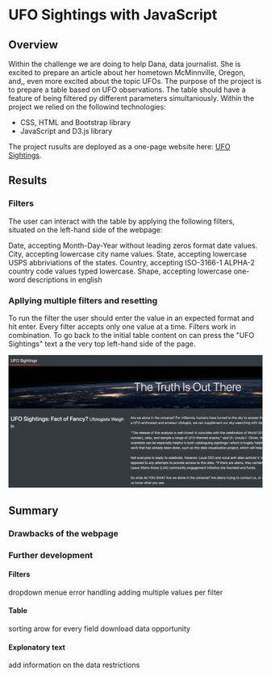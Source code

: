 # UFO Sightings with JavaScript

## Overview

Within the challenge we are doing to help Dana, data journalist. She is excited to prepare an article about her hometown McMinnville, Oregon, and,, even more excited about the topic UFOs. The purpose of the project is to prepare a table based on UFO observations. The table should have a feature of being filtered py different parameters simultaniously.
Within the project we relied on the followind technologies:
* CSS, HTML and Bootstrap library
* JavaScript and D3.js library

The project rusults are deployed as a one-page website here: [UFO Sightings](https://arminekhanan.github.io/ufoSightings/?fbclid=IwAR08vbEpIGP0NE9V9m5K0yLr5ejo5JoZLddIxPYtIl-09kG7ZqpL60XocoQ).

## Results

### Filters

The user can interact with the table by applying the following filters, situated on the left-hand side of the webpage:

Date, accepting Month-Day-Year without leading zeros format date values.
City, accepting lowercase city name values.
State, accepting lowercase USPS abbriviations of the states.
Country, accepting ISO-3166-1 ALPHA-2 country code values typed lowercase.
Shape, accepting lowercase one-word descriptions in english

### Apllying multiple filters and resetting
To run the filter the user should enter the value in an expected format and hit enter. Every filter accepts only one value at a time. Filters work in combination. To go back to the initial table content on can press the "UFO Sightings" text a the very top left-hand side of the page. 

<img src="https://github.com/ArmineKhanan/ufoSightings/blob/main/Screen%20Shot%202022-11-18%20at%204.56.49%20PM.png" width="800" />

## Summary

### Drawbacks of the webpage

### Further development
#### Filters
dropdown menue
error handling
adding multiple values per filter

#### Table
sorting arow for every field
download data opportunity

#### Explonatory text
add information on the data restrictions
